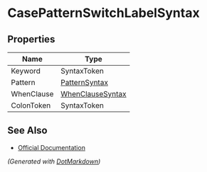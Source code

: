# CasePatternSwitchLabelSyntax

## Properties

| Name       | Type                                    |
| ---------- | --------------------------------------- |
| Keyword    | SyntaxToken                             |
| Pattern    | [PatternSyntax](PatternSyntax.md)       |
| WhenClause | [WhenClauseSyntax](WhenClauseSyntax.md) |
| ColonToken | SyntaxToken                             |

## See Also

* [Official Documentation](https://docs.microsoft.com/en-us/dotnet/api/microsoft.codeanalysis.csharp.syntax.casepatternswitchlabelsyntax)


*\(Generated with [DotMarkdown](http://github.com/JosefPihrt/DotMarkdown)\)*